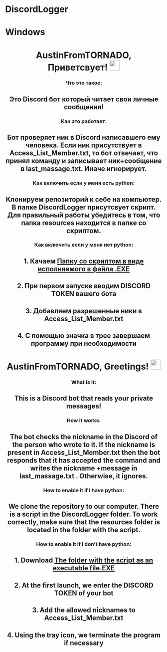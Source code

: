 # DiscordLogger
# Windows

<h1 🇷🇺</h1>
<h1 align="center">AustinFromTORNADO, Приветсвует! 
<img src="https://github.com/blackcater/blackcater/raw/main/images/Hi.gif" height="32"/></h1>
<h3 align="center">Что это такое:</h3>
<h2 align="center">Это Discord бот который читает свои личные сообщения!</h2>

<h3 align="center">Как это работает:</h3>
<h2 align="center">Бот проверяет ник в Discord написавшего ему человека. Если ник присутствует в Access_List_Member.txt, то бот отвечает, что принял команду и записывает  ник+сообщение в last_massage.txt. Иначе игнорирует.</h2>

<h3 align="center">Как включить если у меня есть python:</h3>
<h2 align="center">Клонируем репозиторий к себе на компьютер. В папке DiscordLogger присутсвует скрипт. Для правильный работы убедитесь в том, что папка resources находится в папке со скриптом.</h2>

<h3 align="center">Как включить если у меня нет python:</h3>
<h2 align="center">1. Качаем <a href="https://github.com/AustinFromTORNADO/DiscordLogger/releases/download/v0.1/DiscordLoggerEXE.zip" target="_blank">Папку со скриптом в виде исполняемого в файла .EXE</a></h2>
<h2 align="center">2. При первом запуске вводим DISCORD TOKEN вашего бота</h2>
<h2 align="center">3. Добавляем разрешенные ники в Access_List_Member.txt</h2>
<h2 align="center">4. С помощью значка в трее завершаем программу при необходимости</h2>

<h1  </h1>
<h1  </h1>
  
<h1  en</h1>
<h1 align="center">AustinFromTORNADO, Greetings!
<img src="https://github.com/blackcater/blackcater/raw/main/images/Hi.gif" height="32"/></h1>
<h3 align="center">What is it:</h3>
<h2 align="center">This is a Discord bot that reads your private messages!</h2>

<h3 align="center">How it works:</h3>
<h2 align="center">The bot checks the nickname in the Discord of the person who wrote to it. If the nickname is present in Access_List_Member.txt then the bot responds that it has accepted the command and writes the nickname +message in last_massage.txt . Otherwise, it ignores.</h2>

<h3 align="center">How to enable it if I have python:</h3>
<h2 align="center">We clone the repository to our computer. There is a script in the DiscordLogger folder. To work correctly, make sure that the resources folder is located in the folder with the script.</h2>

<h3 align="center">How to enable it if I don't have python:</h3>
<h2 align="center">1. Download <a href="https://github.com/AustinFromTORNADO/DiscordLogger/releases/download/v0.1/DiscordLoggerEXE.zip" target="_blank">The folder with the script as an executable file.EXE</a></h2>
<h2 align="center">2. At the first launch, we enter the DISCORD TOKEN of your bot</h2>
<h2 align="center">3. Add the allowed nicknames to Access_List_Member.txt </h2>
<h2 align="center">4. Using the tray icon, we terminate the program if necessary</h2>
